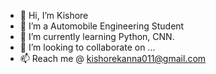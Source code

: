 - 👋 Hi, I’m Kishore
- 👀 I’m a Automobile Engineering Student
- 🌱 I’m currently learning Python, CNN.
- 💞️ I’m looking to collaborate on ...
- 📫 Reach me @ kishorekanna011@gmail.com

<!---
KishoreKanna011/KishoreKanna011 is a ✨ special ✨ repository because its `README.md` (this file) appears on your GitHub profile.
You can click the Preview link to take a look at your changes.
--->
